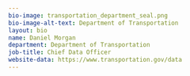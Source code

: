 ```yaml
---
bio-image: transportation_department_seal.png
bio-image-alt-text: Department of Transportation
layout: bio
name: Daniel Morgan
department: Department of Transportation
job-title: Chief Data Officer
website-data: https://www.transportation.gov/data
---
```

